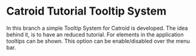 Catroid Tutorial Tooltip System
=======

In this branch a simple Tooltip System for Catroid is developed. The idea behind it, is to have an reduced tutorial. For elements in the application tooltips can be shown. This option can be enable/disabled over the menu bar. 
